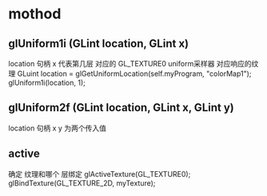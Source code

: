 # mothod

## glUniform1i (GLint location, GLint x)
location 句柄
x 代表第几层  对应的  GL_TEXTURE0
uniform采样器 对应响应的纹理
GLuint location = glGetUniformLocation(self.myProgram, "colorMap1");
glUniform1i(location, 1);

## glUniform2f (GLint location, GLint x, GLint y)
location 句柄
x y 为两个传入值

## active
确定 纹理和哪个 层绑定
glActiveTexture(GL_TEXTURE0);
glBindTexture(GL_TEXTURE_2D, myTexture);
